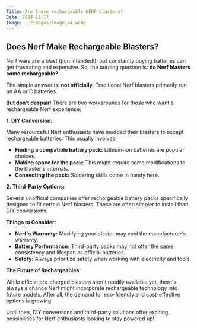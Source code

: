 ```yaml
---
Title: Are there rechargeable NERF blasters?
Date: 2024-11-17
Image: ../images/image_44.webp
---
```


## Does Nerf Make Rechargeable Blasters?

Nerf wars are a blast (pun intended!), but constantly buying batteries can get frustrating and expensive. So, the burning question is: **do Nerf blasters come rechargeable?**

The simple answer is: **not officially**.  Traditional Nerf blasters primarily run on AA or C batteries.  

**But don't despair!** There are two workarounds for those who want a rechargeable Nerf experience:

**1. DIY Conversion:**

Many resourceful Nerf enthusiasts have modded their blasters to accept rechargeable batteries. This usually involves:

* **Finding a compatible battery pack:**  Lithium-ion batteries are popular choices.
* **Making space for the pack:** This might require some modifications to the blaster's internals.
* **Connecting the pack:** Soldering skills come in handy here.

**2. Third-Party Options:**

Several unofficial companies offer rechargeable battery packs specifically designed to fit certain Nerf blasters.  These are often simpler to install than DIY conversions.

**Things to Consider:**

* **Nerf's Warranty:** Modifying your blaster may void the manufacturer's warranty. 
* **Battery Performance:** Third-party packs may not offer the same consistency and lifespan as official batteries.
* **Safety:**  Always prioritize safety when working with electricity and tools.

**The Future of Rechargeables:**

While official pre-charged blasters aren't readily available yet, there's always a chance Nerf might incorporate rechargeable technology into future models.  After all, the demand for eco-friendly and cost-effective options is growing.


Until then,  DIY conversions and third-party solutions offer exciting possibilities for Nerf enthusiasts looking to stay powered up!
 
